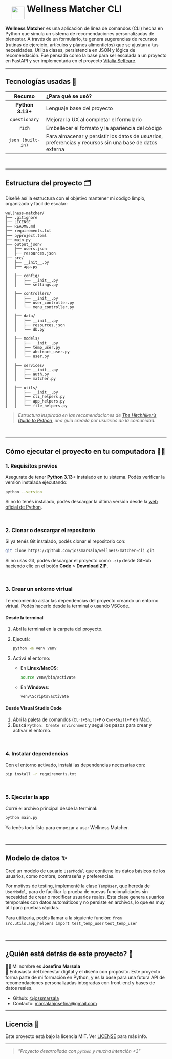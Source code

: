 <h1 style="display: flex;">
    <img
    src="https://raw.githubusercontent.com/jossmarsala/jossmarsala/main/letter.gif"
    width="40px"
    style="margin-top: 10px;
    margin-left: 20px;"
  />
  ‎ Wellness Matcher CLI‎‎ 
</h1>

**Wellness Matcher** es una aplicación de línea de comandos (CLI) hecha en Python que simula un sistema de recomendaciones personalizadas de bienestar. A través de un formulario, te genera sugerencias de recursos (rutinas de ejercicio, artículos y planes alimenticios) que se ajustan a tus necesidades. Utiliza clases, persistencia en JSON y lógica de recomendación. Fue pensada como la base para ser escalada a un proyecto en FastAPI y ser implementada en el proyecto [Vitalia Selfcare](https://www.vitalia-selfcare.vercel.app).

---

## Tecnologías usadas 💾

| Recurso      | ¿Para qué se usó?        | 
|:--------------:|:------------------|
| **Python 3.13+** | Lenguaje base del proyecto | 
| `questionary` | Mejorar la UX al completar el formulario |
| `rich` | Embellecer el formato y la apariencia del código |
| `json (built-in)`	| Para almacenar y persistir los datos de usuarios, preferencias y recursos sin una base de datos externa |
<br />

---

## Estructura del proyecto 🗂️

Diseñé así la estructura con el objetivo mantener mi código limpio, organizado y fácil de escalar:

``` 
wellness-matcher/
├── .gitignore
├── LICENSE
├── README.md
├── requirements.txt
├── pyproject.toml          
├── main.py
├── output_json/
│   ├── users.json
│   ├── resources.json
├── src/
│   ├── __init__.py
│   ├── app.py              
│
│   ├── config/
│   │   ├── __init__.py
│   │   └── settings.py     
│
│   ├── controllers/
│   │   ├── __init__.py
│   │   ├── user_controller.py
│   │   └── menu_controller.py
│
│   ├── data/
│   │   ├── __init__.py
│   │   ├── resources.json
│   │   └── db.py
│
│   ├── models/
│   │   ├── __init__.py
│   │   ├── temp_user.py
│   │   ├── abstract_user.py
│   │   └── user.py
│
│   ├── services/           
│   │   ├── __init__.py
│   │   ├── auth.py
│   │   └── matcher.py  
│
│   ├── utils/
│   │   ├── __init__.py
│   │   ├── cli_helpers.py
│   │   ├── app_helpers.py
│   │   └── file_helpers.py 

``` 

>_Estructura inspirada en las recomendaciones de [The Hitchhiker’s Guide to Python](https://docs.python-guide.org/writing/structure/), una guía creada por usuarios de la comunidad._
<br />

---

## Cómo ejecutar el proyecto en tu computadora 🧑‍💻

### 1. Requisitos previos

Asegurate de tener **Python 3.13+** instalado en tu sistema. Podés verificar la versión instalada ejecutando:

```bash
python --version
```

Si no lo tenés instalado, podés descargar la última versión desde la [web oficial de Python](https://www.python.org/downloads/).

<br />

### 2. Clonar o descargar el repositorio

Si ya tenés Git instalado, podés clonar el repositorio con:

```bash
git clone https://github.com/jossmarsala/wellness-matcher-cli.git
```

Si no usás Git, podés descargar el proyecto como `.zip` desde GitHub haciendo clic en el botón **Code** > **Download ZIP**.

<br />

### 3. Crear un entorno virtual

Te recomiendo aislar las dependencias del proyecto creando un entorno virtual. Podés hacerlo desde la terminal o usando VSCode.

#### Desde la terminal

1. Abrí la terminal en la carpeta del proyecto.
2. Ejecutá:

   ```bash
   python -m venv venv
   ```

3. Activá el entorno:

   - En **Linux/MacOS**:

     ```bash
     source venv/bin/activate
     ```

   - En **Windows**:

     ```bash
     venv\Scripts\activate
     ```

#### Desde Visual Studio Code

1. Abrí la paleta de comandos (`Ctrl+Shift+P` o `Cmd+Shift+P` en Mac).
2. Buscá `Python: Create Environment` y seguí los pasos para crear y activar el entorno.

<br />

### 4. Instalar dependencias

Con el entorno activado, instalá las dependencias necesarias con:

```bash
pip install -r requirements.txt
```
<br />

### 5. Ejecutar la app 

Corré el archivo principal desde la terminal:

```bash
python main.py
```

Ya tenés todo listo para empezar a usar Wellness Matcher.

<br />

---

## Modelo de datos ✨
Creé un modelo de usuario ```UserModel``` que contiene los datos básicos de los usuarios, como nombre, contraseña y preferencias.

Por motivos de testing, implementé la clase ```TempUser```, que hereda de ```UserModel```, para de facilitar la prueba de nuevas funcionalidades sin necesidad de crear o modificar usuarios reales. Esta clase genera usuarios temporales con datos automáticos y no persiste en archivos, lo que es muy útil para pruebas rápidas. 

Para utilizarla, podés llamar a la siguiente función:
```from src.utils.app_helpers import test_temp_user```
```test_temp_user```

<br />

---

## ¿Quién está detrás de este proyecto? 🌷

👩‍💻 Mi nombre es **Josefina Marsala**  
💼 Entusiasta del bienestar digital y el diseño con propósito. Este proyecto forma parte de mi formación en Python, y es la base para una futura API de recomendaciones personalizadas integradas con front-end y bases de datos reales.

  - Github: [@jossmarsala](https://github.com/jossmarsala)  
  - Contacto: marsalahjosefina@gmail.com

---

## Licencia 📜

Este proyecto está bajo la licencia MIT. Ver [LICENSE](./LICENSE) para más info.
<br />

---

> _"Proyecto desarrollado con `python` y mucha intención <3"_ 
